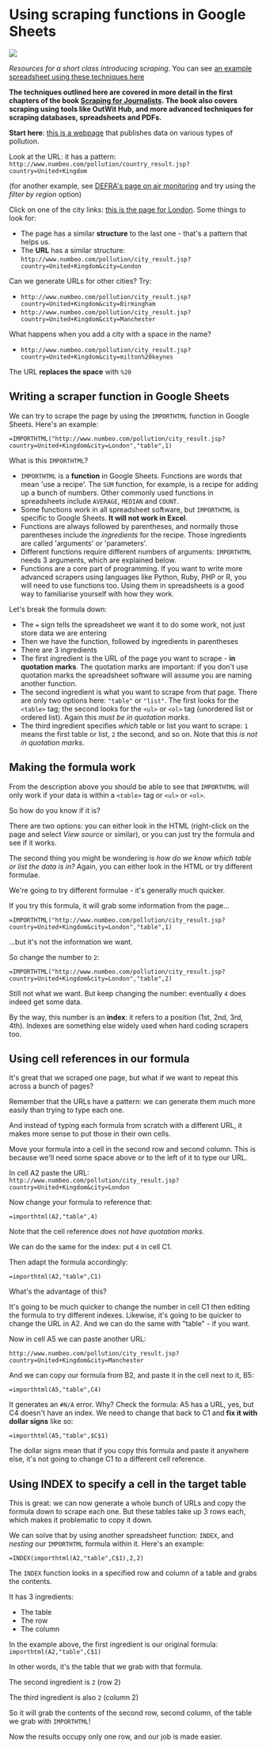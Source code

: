 # Using scraping functions in Google Sheets

![](https://s3.amazonaws.com/titlepages.leanpub.com/scrapingforjournalists/large?1458984302.png)

*Resources for a short class introducing scraping*. You can see [an example spreadsheet using these techniques here](https://docs.google.com/spreadsheets/d/1jhGt86x-iFbBTBvs3VRUI6sj-iFPUUXCoAY9mp4bHiM/edit#gid=938670368)

**The techniques outlined here are covered in more detail in the first chapters of the book [Scraping for Journalists](https://leanpub.com/scrapingforjournalists). The book also covers scraping using tools like OutWit Hub, and more advanced techniques for scraping databases, spreadsheets and PDFs.**

**Start here**: [this is a webpage](http://www.numbeo.com/pollution/country_result.jsp?country=United+Kingdom) that publishes data on various types of pollution. 

Look at the URL: it has a pattern: `http://www.numbeo.com/pollution/country_result.jsp?country=United+Kingdom`

(for another example, see [DEFRA's page on air monitoring](https://uk-air.defra.gov.uk/latest/currentlevels) and try using the *filter by region* option)

Click on one of the city links: [this is the page for London](http://www.numbeo.com/pollution/city_result.jsp?country=United+Kingdom&city=London). Some things to look for:
* The page has a similar **structure** to the last one - that's a pattern that helps us.
* The **URL** has a similar structure: `http://www.numbeo.com/pollution/city_result.jsp?country=United+Kingdom&city=London`

Can we generate URLs for other cities? Try:
* `http://www.numbeo.com/pollution/city_result.jsp?country=United+Kingdom&city=Birmingham`
* `http://www.numbeo.com/pollution/city_result.jsp?country=United+Kingdom&city=Manchester`

What happens when you add a city with a space in the name?

* `http://www.numbeo.com/pollution/city_result.jsp?country=United+Kingdom&city=milton%20keynes`

The URL **replaces the space** with `%20`

## Writing a scraper function in Google Sheets

We can try to scrape the page by using the `IMPORTHTML` function in Google Sheets. Here's an example:

`=IMPORTHTML("http://www.numbeo.com/pollution/city_result.jsp?country=United+Kingdom&city=London","table",1)`

What is this `IMPORTHTML`?

* `IMPORTHTML` is a **function** in Google Sheets. Functions are words that mean 'use a recipe'. The `SUM` function, for example, is a recipe for adding up a bunch of numbers. Other commonly used functions in spreadsheets include `AVERAGE`, `MEDIAN` and `COUNT`.
* Some functions work in all spreadsheet software, but `IMPORTHTML` is specific to Google Sheets. **It will not work in Excel**. 
* Functions are always followed by parentheses, and normally those parentheses include the *ingredients* for the recipe. Those ingredients are called 'arguments' or 'parameters'.
* Different functions require different numbers of arguments: `IMPORTHTML` needs 3 arguments, which are explained below.
* Functions are a core part of programming. If you want to write more advanced scrapers using languages like Python, Ruby, PHP or R, you will need to use functions too. Using them in spreadsheets is a good way to familiarise yourself with how they work.

Let's break the formula down:

* The `=` sign tells the spreadsheet we want it to do some work, not just store data we are entering
* Then we have the function, followed by ingredients in parentheses
* There are 3 ingredients
* The first ingredient is the URL of the page you want to scrape - **in quotation marks**. The quotation marks are important: if you don't use quotation marks the spreadsheet software will assume you are naming another function.
* The second ingredient is what you want to scrape from that page. There are only two options here: `"table"` or `"list"`. The first looks for the `<table>` tag; the second looks for the `<ul>` or `<ol>` tag (unordered list or ordered list). Again this *must be in quotation marks*.
* The third ingredient specifies *which* table or list you want to scrape: `1` means the first table or list, `2` the second, and so on. Note that this *is not in quotation marks*.

## Making the formula work

From the description above you should be able to see that `IMPORTHTML` will only work if your data is within a  `<table>` tag or `<ul>` or `<ol>`. 

So how do you know if it is?

There are two options: you can either look in the HTML (right-click on the page and select *View source* or similar), or you can just try the formula and see if it works.

The second thing you might be wondering is *how do we know which table or list the data is in?* Again, you can either look in the HTML or try different formulae.

We're going to try different formulae - it's generally much quicker.

If you try this formula, it will grab some information from the page...

`=IMPORTHTML("http://www.numbeo.com/pollution/city_result.jsp?country=United+Kingdom&city=London","table",1)`

...but it's not the information we want.

So change the number to `2`:

`=IMPORTHTML("http://www.numbeo.com/pollution/city_result.jsp?country=United+Kingdom&city=London","table",2)`

Still not what we want. But keep changing the number: eventually `4` does indeed get some data.

By the way, this number is an **index**: it refers to a position (1st, 2nd, 3rd, 4th). Indexes are something else widely used when hard coding scrapers too.

## Using cell references in our formula

It's great that we scraped one page, but what if we want to repeat this across a bunch of pages?

Remember that the URLs have a pattern: we can generate them much more easily than trying to type each one.

And instead of typing each formula from scratch with a different URL, it makes more sense to put those in their own cells. 

Move your formula into a cell in the second row and second column. This is because we'll need some space above or to the left of it to type our URL.

In cell A2 paste the URL: `http://www.numbeo.com/pollution/city_result.jsp?country=United+Kingdom&city=London`

Now change your formula to reference that: 

`=importhtml(A2,"table",4)`

Note that the cell reference *does not have quotation marks*.

We can do the same for the index: put `4` in cell C1.

Then adapt the formula accordingly:

`=importhtml(A2,"table",C1)`

What's the advantage of this?

It's going to be much quicker to change the number in cell C1 then editing the formula to try different indexes. Likewise, it's going to be quicker to change the URL in A2. And we can do the same with "table" - if you want.

Now in cell A5 we can paste another URL:

`http://www.numbeo.com/pollution/city_result.jsp?country=United+Kingdom&city=Manchester`

And we can copy our formula from B2, and paste it in the cell next to it, B5: 

`=importhtml(A5,"table",C4)`

It generates an `#N/A` error. Why? Check the formula: A5 has a URL, yes, but C4 doesn't have an index. We need to change that back to C1 and **fix it with dollar signs** like so:

`=importhtml(A5,"table",$C$1)`

The dollar signs mean that if you copy this formula and paste it anywhere else, it's not going to change C1 to a different cell reference.

## Using INDEX to specify a cell in the target table

This is great: we can now generate a whole bunch of URLs and copy the formula down to scrape each one. But these tables take up 3 rows each, which makes it problematic to copy it down.

We can solve that by using another spreadsheet function: `INDEX`, and *nesting* our `IMPORTHTML` formula within it. Here's an example:

`=INDEX(importhtml(A2,"table",C$1),2,2)`

The `INDEX` function looks in a specified row and column of a table and grabs the contents.

It has 3 ingredients:

* The table
* The row
* The column

In the example above, the first ingredient is our original formula: `importhtml(A2,"table",C$1)`

In other words, it's the table that we grab with that formula.

The second ingredient is `2` (row 2)

The third ingredient is also `2` (column 2)

So it will grab the contents of the second row, second column, of the table we grab with `IMPORTHTML`!

Now the results occupy only one row, and our job is made easier.

